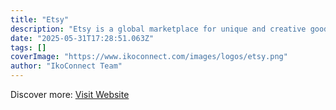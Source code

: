 ```yaml
---
title: "Etsy"
description: "Etsy is a global marketplace for unique and creative goods, connecting millions of buyers and sellers around the world."
date: "2025-05-31T17:28:51.063Z"
tags: []
coverImage: "https://www.ikoconnect.com/images/logos/etsy.png"
author: "IkoConnect Team"
---
```


Discover more: [Visit Website](https://www.etsy.com/)
